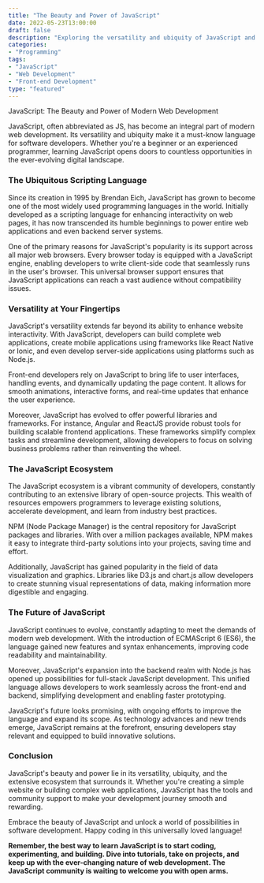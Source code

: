 ```yaml
--- 
title: "The Beauty and Power of JavaScript"
date: 2022-05-23T13:00:00
draft: false
description: "Exploring the versatility and ubiquity of JavaScript and its role in modern software development."
categories: 
- "Programming"
tags: 
- "JavaScript"
- "Web Development"
- "Front-end Development"
type: "featured"
---
```


JavaScript: The Beauty and Power of Modern Web Development

JavaScript, often abbreviated as JS, has become an integral part of modern web development. Its versatility and ubiquity make it a must-know language for software developers. Whether you're a beginner or an experienced programmer, learning JavaScript opens doors to countless opportunities in the ever-evolving digital landscape.

### The Ubiquitous Scripting Language

Since its creation in 1995 by Brendan Eich, JavaScript has grown to become one of the most widely used programming languages in the world. Initially developed as a scripting language for enhancing interactivity on web pages, it has now transcended its humble beginnings to power entire web applications and even backend server systems.

One of the primary reasons for JavaScript's popularity is its support across all major web browsers. Every browser today is equipped with a JavaScript engine, enabling developers to write client-side code that seamlessly runs in the user's browser. This universal browser support ensures that JavaScript applications can reach a vast audience without compatibility issues.

### Versatility at Your Fingertips

JavaScript's versatility extends far beyond its ability to enhance website interactivity. With JavaScript, developers can build complete web applications, create mobile applications using frameworks like React Native or Ionic, and even develop server-side applications using platforms such as Node.js.

Front-end developers rely on JavaScript to bring life to user interfaces, handling events, and dynamically updating the page content. It allows for smooth animations, interactive forms, and real-time updates that enhance the user experience.

Moreover, JavaScript has evolved to offer powerful libraries and frameworks. For instance, Angular and ReactJS provide robust tools for building scalable frontend applications. These frameworks simplify complex tasks and streamline development, allowing developers to focus on solving business problems rather than reinventing the wheel.

### The JavaScript Ecosystem

The JavaScript ecosystem is a vibrant community of developers, constantly contributing to an extensive library of open-source projects. This wealth of resources empowers programmers to leverage existing solutions, accelerate development, and learn from industry best practices.

NPM (Node Package Manager) is the central repository for JavaScript packages and libraries. With over a million packages available, NPM makes it easy to integrate third-party solutions into your projects, saving time and effort.

Additionally, JavaScript has gained popularity in the field of data visualization and graphics. Libraries like D3.js and chart.js allow developers to create stunning visual representations of data, making information more digestible and engaging.

### The Future of JavaScript

JavaScript continues to evolve, constantly adapting to meet the demands of modern web development. With the introduction of ECMAScript 6 (ES6), the language gained new features and syntax enhancements, improving code readability and maintainability.

Moreover, JavaScript's expansion into the backend realm with Node.js has opened up possibilities for full-stack JavaScript development. This unified language allows developers to work seamlessly across the front-end and backend, simplifying development and enabling faster prototyping.

JavaScript's future looks promising, with ongoing efforts to improve the language and expand its scope. As technology advances and new trends emerge, JavaScript remains at the forefront, ensuring developers stay relevant and equipped to build innovative solutions.

### Conclusion

JavaScript's beauty and power lie in its versatility, ubiquity, and the extensive ecosystem that surrounds it. Whether you're creating a simple website or building complex web applications, JavaScript has the tools and community support to make your development journey smooth and rewarding.

Embrace the beauty of JavaScript and unlock a world of possibilities in software development. Happy coding in this universally loved language!

**Remember, the best way to learn JavaScript is to start coding, experimenting, and building. Dive into tutorials, take on projects, and keep up with the ever-changing nature of web development. The JavaScript community is waiting to welcome you with open arms.**
